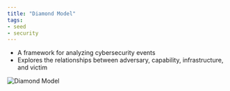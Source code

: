 ```yaml
---
title: "Diamond Model"
tags:
- seed
- security
---
```


- A framework for analyzing cybersecurity events
- Explores the relationships between adversary, capability, infrastructure, and victim


![Diamond Model](notes/images/diamond-model.png)